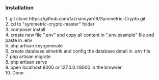 <h3>Installation</h3>
1. git clone https://github.com/fazriansyah19/Symmetric-Crypto.git <br>
2. cd to "symmetric-crypto-master" folder <br>
3. composer install <br>
4. create new file ".env" and copy all content in ".env.example" file and paste in .env <br>
5. php artisan key:generate <br>
6. create database simetrik and config the database detail in .env file <br>
7. php artisan migrate <br>
8. php artisan serve <br>
9. open localhost:8000 or 127.0.0.1:8000 in the browser <br>
10. Done <br>

